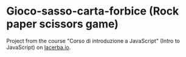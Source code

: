 # Gioco-sasso-carta-forbice (Rock paper scissors game)
Project from the course "Corso di introduzione a JavaScript" (Intro to JavaScript) on [lacerba.io](https://lacerba.io/).
